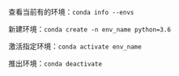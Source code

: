 查看当前有的环境：`conda info --envs`

新建环境：`conda create -n env_name python=3.6`

激活指定环境：`conda activate env_name`

推出环境：`conda deactivate`
